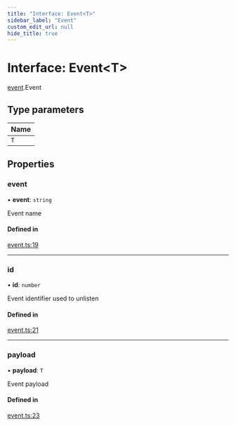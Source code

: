 ```yaml
---
title: "Interface: Event<T>"
sidebar_label: "Event"
custom_edit_url: null
hide_title: true
---
```


# Interface: Event<T\>

[event](../modules/event.md).Event

## Type parameters

| Name |
| :------ |
| `T` |

## Properties

### event

• **event**: `string`

Event name

#### Defined in

[event.ts:19](https://github.com/tauri-apps/tauri/blob/81d245f/tooling/api/src/event.ts#L19)

___

### id

• **id**: `number`

Event identifier used to unlisten

#### Defined in

[event.ts:21](https://github.com/tauri-apps/tauri/blob/81d245f/tooling/api/src/event.ts#L21)

___

### payload

• **payload**: `T`

Event payload

#### Defined in

[event.ts:23](https://github.com/tauri-apps/tauri/blob/81d245f/tooling/api/src/event.ts#L23)
